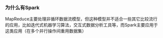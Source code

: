 ### 为什么有Spark
MapReduce主要处理非循环数据流模型，但这种模型并不适合一些其它比较流行的应用，比如迭代式机器学习算法，交互式数据分析工具等，而Spark主要应用于这类应用（在多个并行操作间重用数据集）

